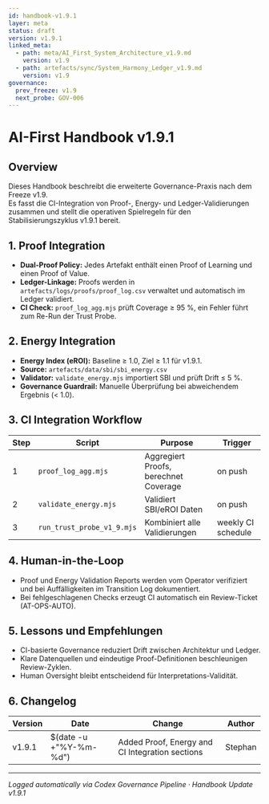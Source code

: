 ```yaml
---
id: handbook-v1.9.1
layer: meta
status: draft
version: v1.9.1
linked_meta:
  - path: meta/AI_First_System_Architecture_v1.9.md
    version: v1.9
  - path: artefacts/sync/System_Harmony_Ledger_v1.9.md
    version: v1.9
governance:
  prev_freeze: v1.9
  next_probe: GOV-006
---
```


# AI-First Handbook v1.9.1  
## Overview  
Dieses Handbook beschreibt die erweiterte Governance-Praxis nach dem Freeze v1.9.  
Es fasst die CI-Integration von Proof-, Energy- und Ledger-Validierungen zusammen und stellt die operativen Spielregeln für den Stabilisierungszyklus v1.9.1 bereit.

## 1. Proof Integration  
- **Dual-Proof Policy:** Jedes Artefakt enthält einen Proof of Learning und einen Proof of Value.  
- **Ledger-Linkage:** Proofs werden in `artefacts/logs/proofs/proof_log.csv` verwaltet und automatisch im Ledger validiert.  
- **CI Check:** `proof_log_agg.mjs` prüft Coverage ≥ 95 %, ein Fehler führt zum Re-Run der Trust Probe.  

## 2. Energy Integration  
- **Energy Index (eROI):** Baseline ≥ 1.0, Ziel ≥ 1.1 für v1.9.1.  
- **Source:** `artefacts/data/sbi/sbi_energy.csv`  
- **Validator:** `validate_energy.mjs` importiert SBI und prüft Drift ≤ 5 %.  
- **Governance Guardrail:** Manuelle Überprüfung bei abweichendem Ergebnis (< 1.0).  

## 3. CI Integration Workflow  
| Step | Script | Purpose | Trigger |  
|------|----------|----------|----------|  
| 1 | `proof_log_agg.mjs` | Aggregiert Proofs, berechnet Coverage | on push |  
| 2 | `validate_energy.mjs` | Validiert SBI/eROI Daten | on push |  
| 3 | `run_trust_probe_v1_9.mjs` | Kombiniert alle Validierungen | weekly CI schedule |  

## 4. Human-in-the-Loop  
- Proof und Energy Validation Reports werden vom Operator verifiziert und bei Auffälligkeiten im Transition Log dokumentiert.  
- Bei fehlgeschlagenen Checks erzeugt CI automatisch ein Review-Ticket (AT-OPS-AUTO).  

## 5. Lessons und Empfehlungen  
- CI-basierte Governance reduziert Drift zwischen Architektur und Ledger.  
- Klare Datenquellen und eindeutige Proof-Definitionen beschleunigen Review-Zyklen.  
- Human Oversight bleibt entscheidend für Interpretations-Validität.  

## 6. Changelog  
| Version | Date | Change | Author |  
|----------|------|---------|---------|  
| v1.9.1 | $(date -u +"%Y-%m-%d") | Added Proof, Energy and CI Integration sections | Stephan |

---

_Logged automatically via Codex Governance Pipeline · Handbook Update v1.9.1_
